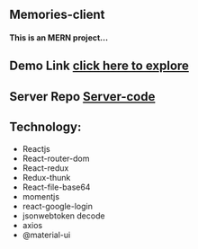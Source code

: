 ## Memories-client
#### This is an MERN project...

## Demo Link [click here to explore](https://memories-sh.netlify.app/)

## Server Repo [Server-code](https://github.com/ShahinurAlamBhuiyan/memories-server)

## Technology:
+ Reactjs
+ React-router-dom
+ React-redux
+ Redux-thunk
+ React-file-base64
+ momentjs
+ react-google-login
+ jsonwebtoken decode
+ axios
+ @material-ui
